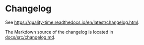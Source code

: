 # Changelog

See https://quality-time.readthedocs.io/en/latest/changelog.html.

The Markdown source of the changelog is located in [docs/src/changelog.md](docs/src/changelog.md).
